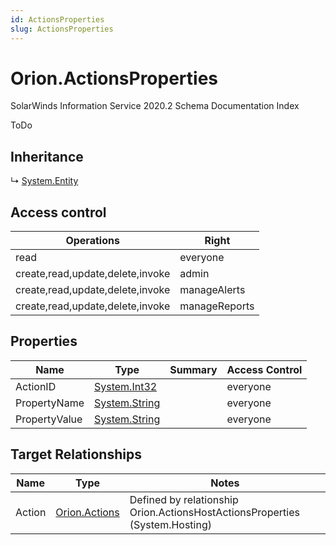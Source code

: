 ```yaml
---
id: ActionsProperties
slug: ActionsProperties
---
```


# Orion.ActionsProperties

SolarWinds Information Service 2020.2 Schema Documentation Index

ToDo

## Inheritance

↳ [System.Entity](./../System/Entity)

## Access control

| Operations | Right |
| ------ | ------ |
| read | everyone |
| create,read,update,delete,invoke | admin |
| create,read,update,delete,invoke | manageAlerts |
| create,read,update,delete,invoke | manageReports |

## Properties

| Name | Type | Summary | Access Control |
| ------ | ------ | ------ | ------ |
| ActionID | [System.Int32](https://docs.microsoft.com/en-us/dotnet/api/system.int32) |  | everyone |
| PropertyName | [System.String](https://docs.microsoft.com/en-us/dotnet/api/system.string) |  | everyone |
| PropertyValue | [System.String](https://docs.microsoft.com/en-us/dotnet/api/system.string) |  | everyone |

## Target Relationships

| Name | Type | Notes |
| ------ | ------ | ------ |
| Action | [Orion.Actions](./../Orion/Actions) | Defined by relationship Orion.ActionsHostActionsProperties (System.Hosting) |

